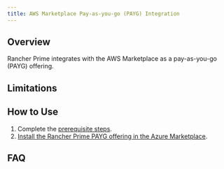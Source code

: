 ```yaml
---
title: AWS Marketplace Pay-as-you-go (PAYG) Integration
---
```


<head>
  <link rel="canonical" href="https://ranchermanager.docs.rancher.com/pages-for-subheaders/aws-marketplace-payg-integration"/>
</head>

## Overview

Rancher Prime integrates with the AWS Marketplace as a pay-as-you-go (PAYG) offering.

## Limitations

## How to Use

1. Complete the [prerequisite steps](../integrations-in-rancher/cloud-marketplace/aws-marketplace-payg-integration/rancher-prime-aws.md).
2. [Install the Rancher Prime PAYG offering in the Azure Marketplace](../integrations-in-rancher/cloud-marketplace/aws-marketplace-payg-integration/installing-rancher-prime.md).

## FAQ
